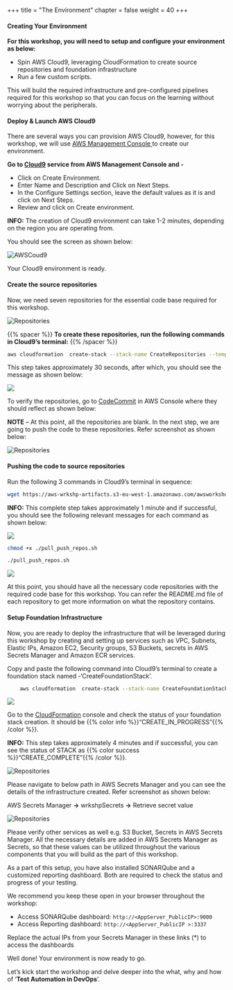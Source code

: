+++
title = "The Environment"
chapter = false
weight = 40
+++


#### Creating Your Environment
**For this workshop, you will need to setup and configure your environment as below:**

- Spin AWS Cloud9, leveraging CloudFormation to create source repositories and foundation infrastructure 
- Run a few custom scripts.  

This will build the required infrastructure and pre-configured pipelines required for this workshop so that you can focus on the learning without worrying about the peripherals.

#### Deploy & Launch AWS Cloud9
There are several ways you can provision AWS Cloud9, however, for this workshop, we will use [ AWS Management Console ](https://aws.amazon.com/console/) to create our environment.



**Go to [Cloud9](https://console.aws.amazon.com/cloud9/home) service from AWS Management Console and -**

- Click on Create Environment.
- Enter Name and Description and Click on Next Steps.
- In the Configure Settings section, leave the default values as it is and click on Next Steps.
- Review and click on Create environment.

**INFO:** The creation of Cloud9 environment can take 1-2 minutes, depending on the region you are operating from. 

You should see the screen as shown below:

![AWSCoud9](/images/getting-started/aws-9.png)

Your Cloud9 environment is ready. 

#### Create the source repositories

Now, we need seven repositories for the essential code base required for this workshop. 

![Repositories](/images/getting-started/Module1_GettingStarted_CreateSourceRepo.png)


{{% spacer %}}
**To create these repositories, run the following commands in Cloud9’s terminal:**
{{% /spacer %}}

```bash text 
aws cloudformation  create-stack --stack-name CreateRepositories --template-url https://aws-wrkshp-artifacts.s3-eu-west-1.amazonaws.com/awsworkshop_infrastructure_artefacts/awsworkshop_create_repositories.json
```
This step takes approximately 30 seconds, after which, you should see the message as shown below:

![](/images/getting-started/getting_started_code.png)

To verify the repositories, go to [CodeCommit](https://console.aws.amazon.com/codesuite/codecommit/home) in AWS Console where they should reflect as shown below: 
 

**NOTE** – At this point, all the repositories are blank. In the next step, we are going to push the code to these repositories. Refer screenshot as shown below:

![Repositories](/images/getting-started/repo-1.png)

#### Pushing the code to source repositories

Run the following 3 commands in Cloud9’s terminal in sequence:

```bash
wget https://aws-wrkshp-artifacts.s3-eu-west-1.amazonaws.com/awsworkshop_infrastructure_artefacts/pull_push_repos.sh
```
**INFO:** This complete step takes approximately 1 minute and if successful, you should see the following relevant messages for each command as shown below: 


![](/images/getting-started/getting_started_code_2.png)

```bash
chmod +x ./pull_push_repos.sh
```

```bash
./pull_push_repos.sh
```

![](/images/getting-started/getting_started_code_3.png)

At this point, you should have all the necessary code repositories with the required code base for this workshop. You can refer the README.md file of each repository to get more information on what the repository contains.

#### Setup Foundation Infrastructure

Now, you are ready to deploy the infrastructure that will be leveraged during this workshop by creating and setting up services such as VPC, Subnets, Elastic IPs, Amazon EC2, Security groups, S3 Buckets, secrets in AWS Secrets Manager and Amazon ECR services.

Copy and paste the following command into Cloud9’s terminal to create a foundation stack named -‘CreateFoundationStack’.

```bash text 
    aws cloudformation  create-stack --stack-name CreateFoundationStack --template-url https://aws-wrkshp-artifacts.s3-eu-west-1.amazonaws.com/awsworkshop_infrastructure_artefacts/awsworkshop_create_foundation_stack.json --capabilities CAPABILITY_NAMED_IAM 
```

![](/images/getting-started/getting_started_code_4.png)

Go to the  [CloudFormation](https://console.aws.amazon.com/cloudformation/home) console and check the status of your foundation stack creation. It should be {{% color info %}}“CREATE_IN_PROGRESS”{{% /color %}}.

**INFO:**  This step takes approximately 4 minutes and if successful, you can see the status of STACK as {{% color success %}}“CREATE_COMPLETE”{{% /color %}}.

![Repositories](/images/getting-started/stacks.png)

Please navigate to below path in AWS Secrets Manager and you can see the details of the infrastructure created. Refer screenshot as shown below: 

AWS Secrets Manager **->** wrkshpSecrets **->** Retrieve secret value


![Repositories](/images/getting-started/awsworkshop2.png)

Please verify other services as well e.g. S3 Bucket, Secrets in AWS Secrets Manager. All the necessary details are added in AWS Secrets Manager as Secrets, so that these values can be utilized throughout the various components that you will build as the part of this workshop.

As a part of this setup, you have also installed SONARQube and a customized reporting dashboard. Both are required to check the status and progress of your testing. 


We recommend you keep these open in your browser throughout the workshop: 

- Access SONARQube dashboard: `http://<AppServer_PublicIP>:9000`
- Access Reporting dashboard: `http://<AppServer_PublicIP >:3337` 

Replace the actual IPs from your Secrets Manager in these links (*) to access the dashboards   

Well done!  Your environment is now ready to go. 

Let’s kick start the workshop and delve deeper into the what, why and how of ‘**Test Automation in DevOps**’.

    